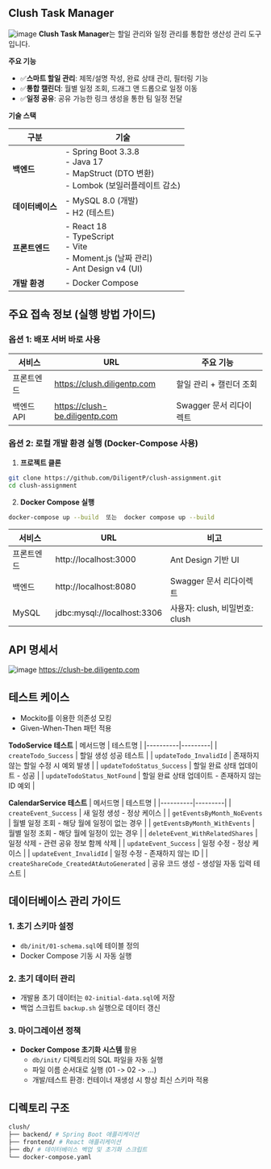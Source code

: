 ## Clush Task Manager
![image](https://obsidian-images-diligentp.s3.ap-northeast-2.amazonaws.com/f3c4d56f137fd2c024e5b40dedb6659c.png)
**Clush Task Manager**는 할일 관리와 일정 관리를 통합한 생산성 관리 도구입니다.

**주요 기능**
- ✅**스마트 할일 관리**: 제목/설명 작성, 완료 상태 관리, 필터링 기능
- ✅**통합 캘린더**: 월별 일정 조회, 드래그 앤 드롭으로 일정 이동
- ✅**일정 공유**: 공유 가능한 링크 생성을 통한 팀 일정 전달


**기술 스택**

| **구분**          | **기술**                                                                                            |
|--------------------|----------------------------------------------------------------------------------------------------|
| **백엔드**        | - Spring Boot 3.3.8 <br> - Java 17 <br> - MapStruct (DTO 변환) <br> - Lombok (보일러플레이트 감소)   |
| **데이터베이스**   | - MySQL 8.0 (개발)<br> - H2 (테스트)                                                               |
| **프론트엔드**     | - React 18 <br> - TypeScript <br> - Vite <br> - Moment.js (날짜 관리) <br> - Ant Design v4 (UI)    |
| **개발 환경**     | - Docker Compose                                                                                   |


## 주요 접속 정보 (실행 방법 가이드)
### 옵션 1: 배포 서버 바로 사용
| 서비스    | URL                                | 주요 기능                     |
|-----------|------------------------------------|-----------------------------|
| 프론트엔드 | https://clush.diligentp.com       | 할일 관리 + 캘린더 조회      |
| 백엔드 API | https://clush-be.diligentp.com    | Swagger 문서 리다이렉트 |

### 옵션 2: 로컬 개발 환경 실행 (Docker-Compose 사용)
1. **프로젝트 클론**
```bash
git clone https://github.com/DiligentP/clush-assignment.git
cd clush-assignment
```
2. **Docker Compose 실행**
```bash
docker-compose up --build  또는  docker compose up --build
```

| 서비스    | URL                          | 비고                          |
|-----------|------------------------------|-------------------------------|
| 프론트엔드 | http://localhost:3000       | Ant Design 기반 UI           |
| 백엔드    | http://localhost:8080       | Swagger 문서 리다이렉트            |
| MySQL     | jdbc:mysql://localhost:3306 | 사용자: clush, 비밀번호: clush |



## API 명세서
![image](https://obsidian-images-diligentp.s3.ap-northeast-2.amazonaws.com/281009a38e03c716ac5e03c8cda2aba6.png)
https://clush-be.diligentp.com

## 테스트 케이스
- Mockito를 이용한 의존성 모킹
- Given-When-Then 패턴 적용

**TodoService 테스트**
| 메서드명 | 테스트명 |
|----------|---------|
| `createTodo_Success` | 할일 생성 성공 테스트 |
| `updateTodo_InvalidId` | 존재하지 않는 할일 수정 시 예외 발생 |
| `updateTodoStatus_Success` | 할일 완료 상태 업데이트 - 성공 |
| `updateTodoStatus_NotFound` | 할일 완료 상태 업데이트 - 존재하지 않는 ID 예외 |

**CalendarService 테스트**
| 메서드명 | 테스트명 |
|----------|---------|
| `createEvent_Success` | 새 일정 생성 - 정상 케이스 |
| `getEventsByMonth_NoEvents` | 월별 일정 조회 - 해당 월에 일정이 없는 경우 |
| `getEventsByMonth_WithEvents` | 월별 일정 조회 - 해당 월에 일정이 있는 경우 |
| `deleteEvent_WithRelatedShares` | 일정 삭제 - 관련 공유 정보 함께 삭제 |
| `updateEvent_Success` | 일정 수정 - 정상 케이스 |
| `updateEvent_InvalidId` | 일정 수정 - 존재하지 않는 ID |
| `createShareCode_CreatedAtAutoGenerated` | 공유 코드 생성 - 생성일 자동 입력 테스트 |

## 데이터베이스 관리 가이드
### 1. 초기 스키마 설정
- `db/init/01-schema.sql`에 테이블 정의
- Docker Compose 기동 시 자동 실행
### 2. 초기 데이터 관리
- 개발용 초기 데이터는 `02-initial-data.sql`에 저장
- 백업 스크립트 `backup.sh` 실행으로 데이터 갱신 
### 3. 마이그레이션 정책
- **Docker Compose 초기화 시스템** 활용
  - `db/init/` 디렉토리의 SQL 파일을 자동 실행
  - 파일 이름 순서대로 실행 (01 -> 02 -> ...)
  - 개발/테스트 환경: 컨테이너 재생성 시 항상 최신 스키마 적용


## 디렉토리 구조
```bash
clush/
├── backend/ # Spring Boot 애플리케이션
├── frontend/ # React 애플리케이션
├── db/ # 데이터베이스 벡업 및 초기화 스크립트
└── docker-compose.yaml
```
